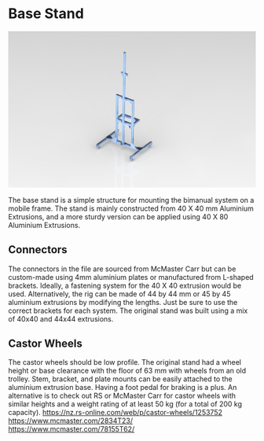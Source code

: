 # Base Stand

<img src="https://raw.githubusercontent.com/newdexterity/Open-Biomanual-Manipulation-System/master/images/readme/OBMP-BA-H-1000.jpg" width="800">

The base stand is a simple structure for mounting the bimanual system on a mobile frame. 
The stand is mainly constructed from 40 X 40 mm Aluminium Extrusions, and a more sturdy version can be applied using 40 X 80 Aluminium Extrusions.

## Connectors

The connectors in the file are sourced from McMaster Carr but can be custom-made using 4mm aluminium plates or manufactured from L-shaped brackets. Ideally, a fastening system for the 40 X 40 extrusion would be used.
Alternatively, the rig can be made of 44 by 44 mm or 45 by 45 aluminium extrusions by modifying the lengths. Just be sure to use the correct brackets for each system.
The original stand was built using a mix of 40x40 and 44x44 extrusions.

## Castor Wheels

The castor wheels should be low profile. The original stand had a wheel height or base clearance with the floor of 63 mm with wheels from an old trolley. 
Stem, bracket, and plate mounts can be easily attached to the aluminium extrusion base. Having a foot pedal for braking is a plus.
An alternative is to check out RS or McMaster Carr for castor wheels with similar heights and a weight rating of at least 50 kg (for a total of 200 kg capacity).
https://nz.rs-online.com/web/p/castor-wheels/1253752
https://www.mcmaster.com/2834T23/
https://www.mcmaster.com/78155T62/

